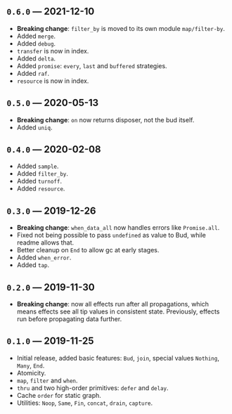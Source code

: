 ## `0.6.0` — 2021-12-10
* **Breaking change**: `filter_by` is moved to its own module `map/filter-by`.
* Added `merge`.
* Added `debug`.
* `transfer` is now in index.
* Added `delta`.
* Added `promise`: `every`, `last` and `buffered` strategies.
* Added `raf`.
* `resource` is now in index.

## `0.5.0` — 2020-05-13
* **Breaking change**: `on` now returns disposer, not the bud itself.
* Added `uniq`.

## `0.4.0` — 2020-02-08
* Added `sample`.
* Added `filter_by`.
* Added `turnoff`.
* Added `resource`.

## `0.3.0` — 2019-12-26
* **Breaking change**: `when_data_all` now handles errors like `Promise.all`.
* Fixed not being possible to pass `undefined` as value to Bud, while readme allows that.
* Better cleanup on `End` to allow gc at early stages.
* Added `when_error`.
* Added `tap`.

## `0.2.0` — 2019-11-30
* **Breaking change**: now all effects run after all propagations, which means effects see all tip values in consistent state. Previously, effects run before propagating data further.

## `0.1.0` — 2019-11-25
* Initial release, added basic features: `Bud`, `join`, special values `Nothing`, `Many`, `End`.
* Atomicity.
* `map`, `filter` and `when`.
* `thru` and two high-order primitives: `defer` and `delay`.
* Cache `order` for static graph.
* Utilities: `Noop`, `Same`, `Fin`, `concat`, `drain`, `capture`.
